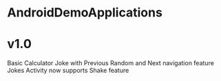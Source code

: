 AndroidDemoApplications
=======================


v1.0
=====================
Basic Calculator
Joke with Previous Random and Next navigation feature
Jokes Activity now supports Shake feature
